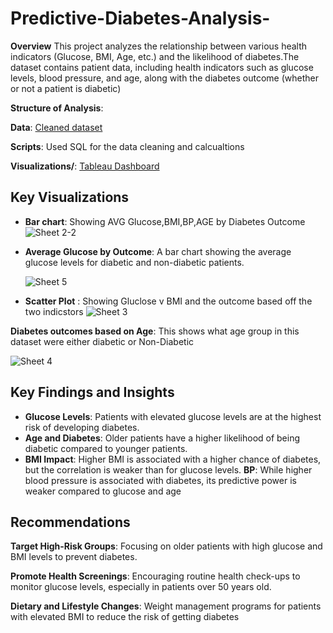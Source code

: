 # Predictive-Diabetes-Analysis-

**Overview**
This project analyzes the relationship between various health indicators (Glucose, BMI, Age, etc.) and the likelihood of diabetes.The dataset contains patient data, including health indicators such as glucose levels, blood pressure, and age, along with the diabetes outcome (whether or not a patient is diabetic)

**Structure of Analysis**:

**Data**: [Cleaned dataset](https://github.com/user-attachments/files/17175934/cleaned_healthcare_diabetes_dataset_v5.copy.csv)

 **Scripts**: Used SQL for the data cleaning and calcualtions
 
 **Visualizations/**: [Tableau Dashboard](https://public.tableau.com/views/Book2_17275470263770/Dashboard1?:language=en-US&publish=yes&:sid=&:redirect=auth&:display_count=n&:origin=viz_share_link)


## Key Visualizations
- **Bar chart**: Showing AVG Glucose,BMI,BP,AGE by Diabetes Outcome
  ![Sheet 2-2](https://github.com/user-attachments/assets/bedc3430-6820-4573-ad87-53072751bdbf)
  
- **Average Glucose by Outcome**: A bar chart showing the average glucose levels for diabetic and non-diabetic patients.

   ![Sheet 5](https://github.com/user-attachments/assets/fb7a48e6-95ab-4942-8fbd-3030be10f17c)
  
  
- **Scatter Plot** : Showing Gluclose v BMI and the outcome based off the two indicstors
![Sheet 3](https://github.com/user-attachments/assets/11531520-0e05-460b-879f-bd2cafce325b)

**Diabetes outcomes based on Age**: This shows what age group in this dataset were either diabetic or Non-Diabetic 

![Sheet 4](https://github.com/user-attachments/assets/5d3fcbbc-17a3-4552-8278-2bc2fc63b071)


## Key Findings and Insights
- **Glucose Levels**: Patients with elevated glucose levels are at the highest risk of developing diabetes.
- **Age and Diabetes**: Older patients have a higher likelihood of being diabetic compared to younger patients.
- **BMI Impact**: Higher BMI is associated with a higher chance of diabetes, but the correlation is weaker than for glucose levels.
  **BP**: While higher blood pressure is associated with diabetes, its predictive power is weaker compared to glucose and age

## Recommendations 
**Target High-Risk Groups**: Focusing on older patients with high glucose and BMI levels to prevent diabetes.

**Promote Health Screenings**: Encouraging routine health check-ups to monitor glucose levels, especially in patients over 50 years old.

 **Dietary and Lifestyle Changes**: Weight management programs for patients with elevated BMI to reduce the risk of getting diabetes


